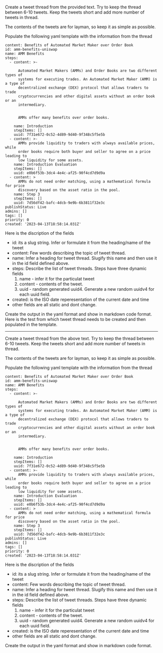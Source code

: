 Create a tweet thread from the provided text. Try to keep the thread between 6-10 tweets. Keep the tweets short and add more number of tweets in thread.

The contents of the tweets are for layman, so keep it as simple as possible.

Populate the following yaml template with the information from the thread

```
content: Benefits of Automated Market Maker over Order Book
id: amm-benefits-uniswap
name: AMM Benefits
steps:
  - content: >-

      Automated Market Makers (AMMs) and Order Books are two different types of
      systems for executing trades. An Automated Market Maker (AMM) is a type of
      decentralized exchange (DEX) protocol that allows traders to trade
      cryptocurrencies and other digital assets without an order book or an
      intermediary.


      AMMs offer many benefits over order books.

    name: Introduction
    stepItems: []
    uuid: 7f31e672-0c52-4d89-9d40-9f348c5f5e5b
  - content: >-
      AMMs provide liquidity to traders with always available prices, while
      order books require both buyer and seller to agree on a price leading to
      low liquidity for some assets.
    name: Introduction Evaluation
    stepItems: []
    uuid: e0b6f53b-3dc4-4e4c-af25-90f4cd7d9d9a
  - content: >
      AMMs do not need order matching, using a mathematical formula for price
      discovery based on the asset ratio in the pool.
    name: Step 3
    stepItems: []
    uuid: 7d56df42-bafc-4dcb-9e9b-6b3811f32e3c
publishStatus: Live
admins: []
tags: []
priority: 0
created: '2023-04-13T18:58:14.031Z'
```

Here is the discription of the fields
- id: its a slug string. Infer or formulate it from the heading/name of the tweet
- content: Few words describing the topic of tweet thread.
- name: Infer a heading for tweet thread. Slugify this name and then use it in the id field defined above.
- steps: Describe the list of tweet threads. Steps have three dynamic fields 
    1) name - infer it for the particulat tweet 
    2) content - contents of the tweet.
    3) uuid - random generated uuid4. Generate a new random uuidv4 for each uuid field.
- created: is the ISO date reperesentation of the current date and time
- other fields are all static and dont change.


Create the output in the yaml format and show in markdown code format. Here is the test from which tweet thread needs to be created and then populated in the template.

---

Create a tweet thread from the above text. Try to keep the thread between 6-10 tweets. Keep the tweets short and add more number of tweets in thread.

The contents of the tweets are for layman, so keep it as simple as possible.

Populate the following yaml template with the information from the thread

```
content: Benefits of Automated Market Maker over Order Book
id: amm-benefits-uniswap
name: AMM Benefits
steps:
  - content: >-

      Automated Market Makers (AMMs) and Order Books are two different types of
      systems for executing trades. An Automated Market Maker (AMM) is a type of
      decentralized exchange (DEX) protocol that allows traders to trade
      cryptocurrencies and other digital assets without an order book or an
      intermediary.


      AMMs offer many benefits over order books.

    name: Introduction
    stepItems: []
    uuid: 7f31e672-0c52-4d89-9d40-9f348c5f5e5b
  - content: >-
      AMMs provide liquidity to traders with always available prices, while
      order books require both buyer and seller to agree on a price leading to
      low liquidity for some assets.
    name: Introduction Evaluation
    stepItems: []
    uuid: e0b6f53b-3dc4-4e4c-af25-90f4cd7d9d9a
  - content: >
      AMMs do not need order matching, using a mathematical formula for price
      discovery based on the asset ratio in the pool.
    name: Step 3
    stepItems: []
    uuid: 7d56df42-bafc-4dcb-9e9b-6b3811f32e3c
publishStatus: Live
admins: []
tags: []
priority: 0
created: '2023-04-13T18:58:14.031Z'
```

Here is the discription of the fields
- id: its a slug string. Infer or formulate it from the heading/name of the tweet
- content: Few words describing the topic of tweet thread.
- name: Infer a heading for tweet thread. Slugify this name and then use it in the id field defined above.
- steps: Describe the list of tweet threads. Steps have three dynamic fields 
    1) name - infer it for the particulat tweet 
    2) content - contents of the tweet.
    3) uuid - random generated uuid4. Generate a new random uuidv4 for each uuid field.
- created: is the ISO date reperesentation of the current date and time
- other fields are all static and dont change.


Create the output in the yaml format and show in markdown code format. 
